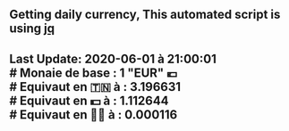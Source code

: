 ## Getting daily currency, This automated script is using [jq](https://stedolan.github.io/jq/)
## Last Update:  2020-06-01 à 21:00:01 </br># Monaie de base : 1 "EUR" 💶 </br> # Equivaut en 🇹🇳 à :  3.196631 </br> # Equivaut en 💵 à : 1.112644</br> # Equivaut en 🐱‍💻 à :  0.000116

